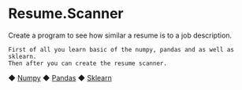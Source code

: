 # Resume.Scanner
Create a program to see how similar a resume is to a job description.

    First of all you learn basic of the numpy, pandas and as well as sklearn.
    Then after you can create the resume scanner.
    
  ◆ [Numpy](https://numpy.org/) ◆ [Pandas](https://https://pandas.pydata.org) ◆ [Sklearn](https://https://scikit-learn.org/)
